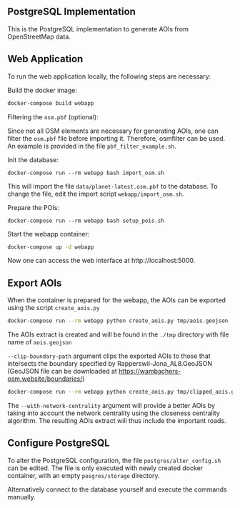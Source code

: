 ## PostgreSQL Implementation

This is the PostgreSQL implementation to generate AOIs from OpenStreetMap data.

## Web Application
To run the web application locally, the following steps are necessary:

Build the docker image:
```bash
docker-compose build webapp
```
Filtering the `osm.pbf` (optional):

Since not all OSM elements are necessary for generating AOIs, one can filter
the `osm.pbf` file before importing it. Therefore, osmfilter can be used. An
example is provided in the file `pbf_filter_example.sh`.

Init the database:
```
docker-compose run --rm webapp bash import_osm.sh
```
This will import the file `data/planet-latest.osm.pbf` to the database. To change
the file, edit the import script `webapp/import_osm.sh`.

Prepare the POIs:
```
docker-compose run --rm webapp bash setup_pois.sh
```

Start the webapp container:
```bash
docker-compose up -d webapp
```

Now one can access the web interface at http://localhost:5000.


## Export AOIs

When the container is prepared for the webapp, the AOIs can be exported using the script `create_aois.py`

```bash
docker-compose run --rm webapp python create_aois.py tmp/aois.geojson
```
The AOIs extract is created and will be found in the `./tmp` directory with file name of `aois.geojson`

`--clip-boundary-path` argument clips the exported AOIs to those that intersects the boundary specified by 
Rapperswil-Jona_AL8.GeoJSON (GeoJSON file can be downloaded at https://wambachers-osm.website/boundaries/)

```bash
docker-compose run --rm webapp python create_aois.py tmp/clipped_aois.geojson --clip-boundary-path ../../data/Rapperswil-Jona_AL8.GeoJson
```

The `--with-network-centrality` argument will provide a better AOIs by taking into account the network centrality using
 the closeness centrality algorithm. The resulting AOIs extract will thus include the important roads.

## Configure PostgreSQL

To alter the PostgreSQL configuration, the file `postgres/alter_config.sh` can be edited. The file is only executed with
 newly created docker container, with an empty `posgres/storage` directory.

Alternatively connect to the database yourself and execute the commands manually.

